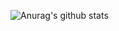 ![Anurag's github stats](https://github-readme-stats.vercel.app/api?username=hello2mao&show_icons=true&theme=radical)
